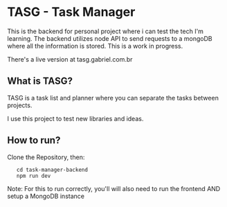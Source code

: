 # TASG - Task Manager

This is the backend for personal project where i can test the tech I'm learning.
The backend utilizes node API to send requests to a mongoDB where all the information is stored.
This is a work in progress.

There's a live version at tasg.gabriel.com.br

## What is TASG?

TASG is a task list and planner where you can separate the tasks between projects.

I use this project to test new libraries and ideas.

## How to run?

Clone the Repository, then:

```
   cd task-manager-backend
   npm run dev
```

Note: For this to run correctly, you'll will also need to run the frontend AND setup a MongoDB instance 

